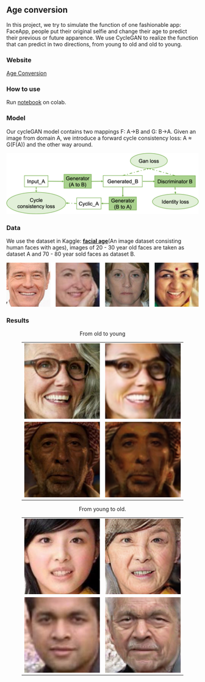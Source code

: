 ##  Age conversion
In this project, we try to simulate the function of one fashionable app: FaceApp, people put their original selfie and change their age to predict their previous or future apparence. We use  CycleGAN to realize the function that can predict in two directions, from young to old and old to young.

### Website
[Age Conversion](https://jingc123.github.io/Age-Conversion/)
### How to use
Run [notebook](https://colab.research.google.com/drive/1DG3AS0c0QJbEJI2Sr1HwDxKYYDdYoTdp?usp=sharing) on colab.

### Model
Our cycleGAN model contains two mappings F: A->B and G: B->A. Given an image from domain A, we introduce a forward cycle consistency loss: A ≈ G(F(A)) and the other way around.

<div align=center><img src="https://github.com/JingC123/Age-Conversion/blob/main/imgs/cycle_gan.png/" width="600px" /></div>

### Data
We use the dataset in Kaggle: [**facial age**](https://www.kaggle.com/frabbisw/facial-age)(An image dataset consisting human faces with ages), images of 20 - 30 year old faces are taken as dataset A and 70 - 80 year sold faces as dataset B.

<div align=center><img src="https://github.com/JingC123/Age-Conversion/blob/main/imgs/dataset.png/" width="600px" /></div>
  
### Results

<div align=center>
 <p align = center> From old to young </p>
<figure class="half">
  <table>
    <tr>
      <td align=center>
        <img style="width:200px;" src="https://github.com/JingC123/Age-Conversion/blob/main/imgs/o2y_1o.png/" >
      </td>
      <td align=center>
        <img style="width:200px;" src="https://github.com/JingC123/Age-Conversion/blob/main/imgs/o2y_1y.png/">
      </td>
    </tr>
        <tr>
      <td align=center>
        <img style="width:200px;" src="https://github.com/JingC123/Age-Conversion/blob/main/imgs/o2y_2o.png/" >
      </td>
      <td align=center>
        <img style="width:200px;" src="https://github.com/JingC123/Age-Conversion/blob/main/imgs/o2y_2y.png/">
      </td>
    </tr>
  </table>
</figure>
</div>

<div align=center>
  <p align = center> From young to old. </p>
<figure class="half">
  <table >
    <tr>
      <td align=center>
        <img style="width:200px;" src="https://github.com/JingC123/Age-Conversion/blob/main/imgs/y2o_1y.png/" >
      </td>
      <td align=center>
        <img style="width:200px;" src="https://github.com/JingC123/Age-Conversion/blob/main/imgs/y2o_1o.png/">
      </td>
    </tr>
        <tr>
      <td align=center>
        <img style="width:200px;" src="https://github.com/JingC123/Age-Conversion/blob/main/imgs/y2o_2y.png/" >
      </td>
      <td align=center>
        <img style="width:200px;" src="https://github.com/JingC123/Age-Conversion/blob/main/imgs/y2o_2o.png/">
      </td>
    </tr>
  </table>
</figure>
</div>



